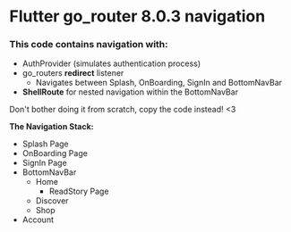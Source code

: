 # Flutter go_router 8.0.3 navigation

### This code contains navigation with:

- AuthProvider (simulates authentication process)
- go_routers **redirect** listener
  - Navigates between Splash, OnBoarding, SignIn and BottomNavBar
- **ShellRoute** for nested navigation within the BottomNavBar

Don't bother doing it from scratch, copy the code instead! <3

**The Navigation Stack:**

- Splash Page
- OnBoarding Page
- SignIn Page
- BottomNavBar
  - Home
    - ReadStory Page
  - Discover
  - Shop
- Account
